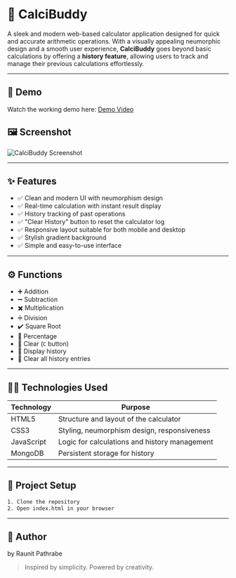 # 📱 CalciBuddy

A sleek and modern web-based calculator application designed for quick and accurate arithmetic operations. With a visually appealing neumorphic design and a smooth user experience, **CalciBuddy** goes beyond basic calculations by offering a **history feature**, allowing users to track and manage their previous calculations effortlessly.

---

## 🔗 Demo

Watch the working demo here: [Demo Video](https://your-demo-video-link.com)

## 🖼️ Screenshot

![CalciBuddy Screenshot](screenshot.png)

---

## ✨ Features

- ✅ Clean and modern UI with neumorphism design  
- ✅ Real-time calculation with instant result display  
- ✅ History tracking of past operations  
- ✅ "Clear History" button to reset the calculator log  
- ✅ Responsive layout suitable for both mobile and desktop  
- ✅ Stylish gradient background  
- ✅ Simple and easy-to-use interface  

---

## ⚙️ Functions

- ➕ Addition  
- ➖ Subtraction  
- ✖️ Multiplication  
- ➗ Division  
- ✔️ Square Root  
- 📏 Percentage  
- 🔢 Clear (`C` button)  
- 🧾 Display history  
- 🧹 Clear all history entries  

---

## 🧑‍💻 Technologies Used

| Technology   | Purpose                                      |
|--------------|----------------------------------------------|
| HTML5        | Structure and layout of the calculator       |
| CSS3         | Styling, neumorphism design, responsiveness  |
| JavaScript   | Logic for calculations and history management |
| MongoDB      | Persistent storage for history  |


---

## 📁 Project Setup

```bash
1. Clone the repository
2. Open index.html in your browser
```

---

## 🙌 Author

 by Raunit Pathrabe

> Inspired by simplicity. Powered by creativity.
